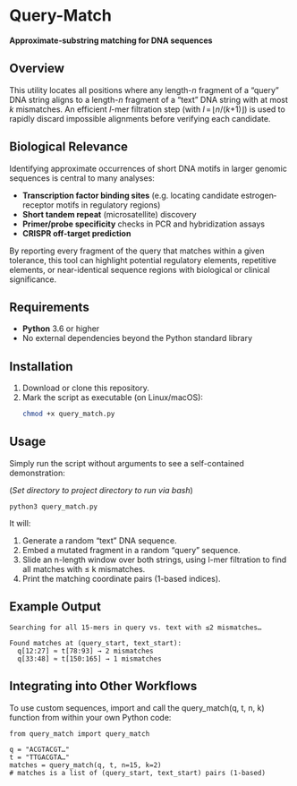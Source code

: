 # Query-Match

**Approximate‐substring matching for DNA sequences**

## Overview

This utility locates all positions where any length-*n* fragment of a “query” DNA string aligns to a length-*n* fragment of a “text” DNA string with at most *k* mismatches. An efficient *l*-mer filtration step (with *l* = ⌊*n*/(*k*+1)⌋) is used to rapidly discard impossible alignments before verifying each candidate.

## Biological Relevance

Identifying approximate occurrences of short DNA motifs in larger genomic sequences is central to many analyses: 
- **Transcription factor binding sites** (e.g. locating candidate estrogen‐receptor motifs in regulatory regions)  
- **Short tandem repeat** (microsatellite) discovery  
- **Primer/probe specificity** checks in PCR and hybridization assays  
- **CRISPR off-target prediction**  

By reporting every fragment of the query that matches within a given tolerance, this tool can highlight potential regulatory elements, repetitive elements, or near-identical sequence regions with biological or clinical significance.

## Requirements

- **Python** 3.6 or higher  
- No external dependencies beyond the Python standard library  

## Installation

1. Download or clone this repository.  
2. Mark the script as executable (on Linux/macOS):
   ```bash
   chmod +x query_match.py

## Usage
Simply run the script without arguments to see a self-contained demonstration:

(_Set directory to project directory to run via bash_)

    python3 query_match.py

It will:

1. Generate a random “text” DNA sequence.
2. Embed a mutated fragment in a random “query” sequence.
3. Slide an n-length window over both strings, using l-mer filtration to find all matches with ≤ k mismatches.
4. Print the matching coordinate pairs (1-based indices).

## Example Output

    Searching for all 15-mers in query vs. text with ≤2 mismatches…
    
    Found matches at (query_start, text_start):
      q[12:27] ≈ t[78:93] → 2 mismatches
      q[33:48] ≈ t[150:165] → 1 mismatches


## Integrating into Other Workflows

To use custom sequences, import and call the query_match(q, t, n, k) function from within your own Python code:

    from query_match import query_match
    
    q = "ACGTACGT…"
    t = "TTGACGTA…"
    matches = query_match(q, t, n=15, k=2)
    # matches is a list of (query_start, text_start) pairs (1-based)

